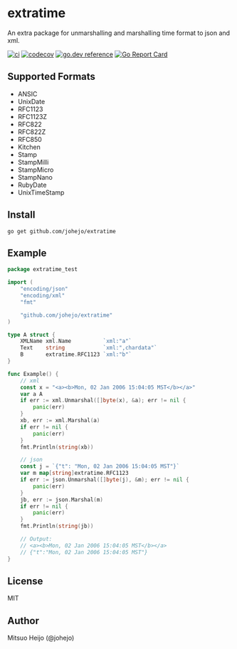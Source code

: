 # extratime

An extra package for unmarshalling and marshalling time format to json and xml.

[![ci](https://github.com/johejo/extratime/workflows/ci/badge.svg)](https://github.com/johejo/extratime/actions?query=workflow%3Aci)
[![codecov](https://codecov.io/gh/johejo/extratime/branch/master/graph/badge.svg)](https://codecov.io/gh/johejo/extratime)
[![go.dev reference](https://img.shields.io/badge/go.dev-reference-007d9c?logo=go&logoColor=white&style=flat-square)](https://pkg.go.dev/github.com/johejo/extratime)
[![Go Report Card](https://goreportcard.com/badge/johejo/extratime)](https://goreportcard.com/report/johejo/extratime)

## Supported Formats

- ANSIC
- UnixDate
- RFC1123
- RFC1123Z
- RFC822
- RFC822Z
- RFC850
- Kitchen
- Stamp
- StampMilli
- StampMicro
- StampNano
- RubyDate
- UnixTimeStamp

## Install

```
go get github.com/johejo/extratime
```

## Example

```go
package extratime_test

import (
	"encoding/json"
	"encoding/xml"
	"fmt"

	"github.com/johejo/extratime"
)

type A struct {
	XMLName xml.Name          `xml:"a"`
	Text    string            `xml:",chardata"`
	B       extratime.RFC1123 `xml:"b"`
}

func Example() {
	// xml
	const x = "<a><b>Mon, 02 Jan 2006 15:04:05 MST</b></a>"
	var a A
	if err := xml.Unmarshal([]byte(x), &a); err != nil {
		panic(err)
	}
	xb, err := xml.Marshal(a)
	if err != nil {
		panic(err)
	}
	fmt.Println(string(xb))

	// json
	const j = `{"t": "Mon, 02 Jan 2006 15:04:05 MST"}`
	var m map[string]extratime.RFC1123
	if err := json.Unmarshal([]byte(j), &m); err != nil {
		panic(err)
	}
	jb, err := json.Marshal(m)
	if err != nil {
		panic(err)
	}
	fmt.Println(string(jb))

	// Output:
	// <a><b>Mon, 02 Jan 2006 15:04:05 MST</b></a>
	// {"t":"Mon, 02 Jan 2006 15:04:05 MST"}
}
```

## License

MIT

## Author

Mitsuo Heijo (@johejo)
